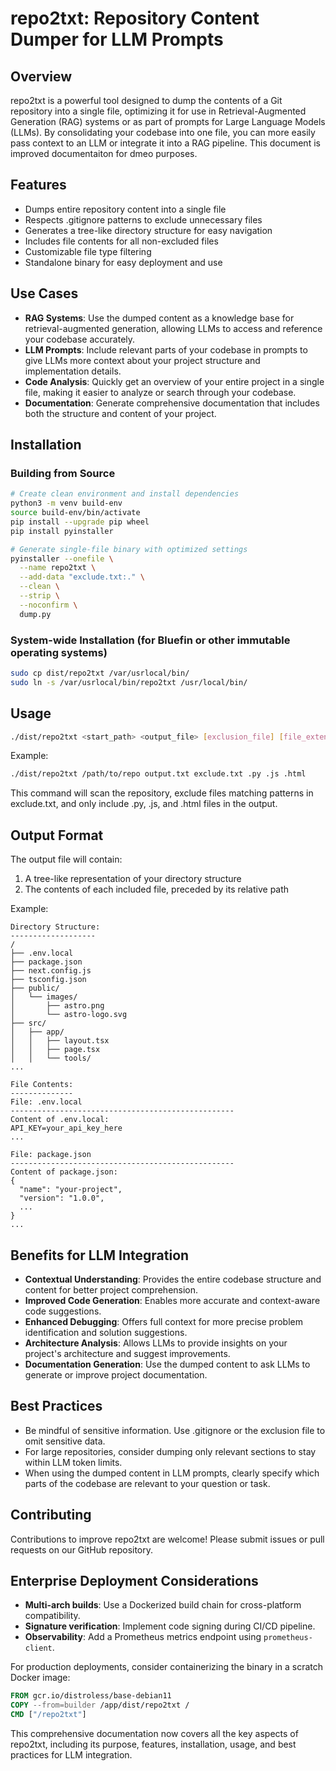 # repo2txt: Repository Content Dumper for LLM Prompts

## Overview
repo2txt is a powerful tool designed to dump the contents of a Git repository into a single file, optimizing it for use in Retrieval-Augmented Generation (RAG) systems or as part of prompts for Large Language Models (LLMs). By consolidating your codebase into one file, you can more easily pass context to an LLM or integrate it into a RAG pipeline.
This document is improved documentaiton for dmeo purposes.

## Features
- Dumps entire repository content into a single file
- Respects .gitignore patterns to exclude unnecessary files
- Generates a tree-like directory structure for easy navigation
- Includes file contents for all non-excluded files
- Customizable file type filtering
- Standalone binary for easy deployment and use

## Use Cases
- **RAG Systems**: Use the dumped content as a knowledge base for retrieval-augmented generation, allowing LLMs to access and reference your codebase accurately.
- **LLM Prompts**: Include relevant parts of your codebase in prompts to give LLMs more context about your project structure and implementation details.
- **Code Analysis**: Quickly get an overview of your entire project in a single file, making it easier to analyze or search through your codebase.
- **Documentation**: Generate comprehensive documentation that includes both the structure and content of your project.

## Installation

### Building from Source
```bash
# Create clean environment and install dependencies
python3 -m venv build-env
source build-env/bin/activate
pip install --upgrade pip wheel
pip install pyinstaller

# Generate single-file binary with optimized settings
pyinstaller --onefile \
  --name repo2txt \
  --add-data "exclude.txt:." \
  --clean \
  --strip \
  --noconfirm \
  dump.py
```

### System-wide Installation (for Bluefin or other immutable operating systems)
```bash
sudo cp dist/repo2txt /var/usrlocal/bin/
sudo ln -s /var/usrlocal/bin/repo2txt /usr/local/bin/
```

## Usage
```bash
./dist/repo2txt <start_path> <output_file> [exclusion_file] [file_extensions...]
```

Example:
```bash
./dist/repo2txt /path/to/repo output.txt exclude.txt .py .js .html
```

This command will scan the repository, exclude files matching patterns in exclude.txt, and only include .py, .js, and .html files in the output.

## Output Format
The output file will contain:
1. A tree-like representation of your directory structure
2. The contents of each included file, preceded by its relative path

Example:
```
Directory Structure:
-------------------
/ 
├── .env.local
├── package.json
├── next.config.js
├── tsconfig.json
├── public/
│   └── images/
│       ├── astro.png
│       └── astro-logo.svg
├── src/
│   ├── app/
│   │   ├── layout.tsx
│   │   ├── page.tsx
│   │   └── tools/
...

File Contents:
--------------
File: .env.local
--------------------------------------------------
Content of .env.local:
API_KEY=your_api_key_here
...

File: package.json
--------------------------------------------------
Content of package.json:
{
  "name": "your-project",
  "version": "1.0.0",
  ...
}
...
```

## Benefits for LLM Integration
- **Contextual Understanding**: Provides the entire codebase structure and content for better project comprehension.
- **Improved Code Generation**: Enables more accurate and context-aware code suggestions.
- **Enhanced Debugging**: Offers full context for more precise problem identification and solution suggestions.
- **Architecture Analysis**: Allows LLMs to provide insights on your project's architecture and suggest improvements.
- **Documentation Generation**: Use the dumped content to ask LLMs to generate or improve project documentation.

## Best Practices
- Be mindful of sensitive information. Use .gitignore or the exclusion file to omit sensitive data.
- For large repositories, consider dumping only relevant sections to stay within LLM token limits.
- When using the dumped content in LLM prompts, clearly specify which parts of the codebase are relevant to your question or task.

## Contributing
Contributions to improve repo2txt are welcome! Please submit issues or pull requests on our GitHub repository.

## Enterprise Deployment Considerations
- **Multi-arch builds**: Use a Dockerized build chain for cross-platform compatibility.
- **Signature verification**: Implement code signing during CI/CD pipeline.
- **Observability**: Add a Prometheus metrics endpoint using `prometheus-client`.

For production deployments, consider containerizing the binary in a scratch Docker image:

```Dockerfile
FROM gcr.io/distroless/base-debian11
COPY --from=builder /app/dist/repo2txt /
CMD ["/repo2txt"]
```

This comprehensive documentation now covers all the key aspects of repo2txt, including its purpose, features, installation, usage, and best practices for LLM integration.
